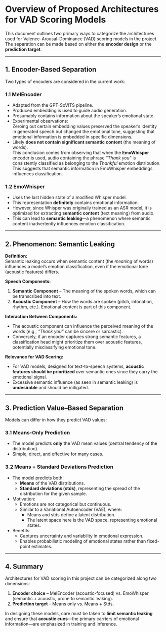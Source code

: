 # Overview of Proposed Architectures for VAD Scoring Models

This document outlines two primary ways to categorize the architectures used for Valence–Arousal–Dominance (VAD) scoring models in the project.  
The separation can be made based on either the **encoder design** or the **prediction target**.

---

## 1. Encoder-Based Separation
Two types of encoders are considered in the current work:

### 1.1 MelEncoder
- Adapted from the GPT-SoVITS pipeline.
- Produced embedding is used to guide audio generation.
- Presumably contains information about the speaker’s emotional state.
- Experimental observations:  
  Zeroing out certain embedding values preserved the speaker’s identity in generated speech but changed the emotional tone, suggesting that emotional information is embedded in specific dimensions.
- Likely **does not contain significant semantic content** (the meaning of words).  
  This conclusion comes from observing that when the **EmoWhisper** encoder is used, audio containing the phrase *"Thank you"* is consistently classified as belonging to the *Thankful* emotion distribution. This suggests that semantic information in EmoWhisper embeddings influences classification.

### 1.2 EmoWhisper
- Uses the last hidden state of a modified Whisper model.
- This representation **definitely** contains emotional information.
- However, since Whisper was originally trained as an ASR model, it is optimized for extracting **semantic content** (text meaning) from audio.
- This can lead to **semantic leaking**—a phenomenon where semantic content inadvertently influences emotion classification.

---

## 2. Phenomenon: Semantic Leaking
**Definition:**  
Semantic leaking occurs when semantic content (the *meaning* of words) influences a model’s emotion classification, even if the emotional tone (acoustic features) differs.

**Speech Components:**
1. **Semantic Component** – The meaning of the spoken words, which can be transcribed into text.
2. **Acoustic Component** – How the words are spoken (pitch, intonation, rhythm, etc.). Emotional content is part of this component.

**Interaction Between Components:**
- The acoustic component can influence the perceived meaning of the words (e.g., *"Thank you"* can be sincere or sarcastic).
- Conversely, if an encoder captures strong semantic features, a classification head might prioritize them over acoustic features, potentially misclassifying emotional tone.

**Relevance for VAD Scoring:**
- For VAD models, designed for text-to-speech systems, **acoustic features should be prioritized** over semantic ones since they carry the emotional signal.
- Excessive semantic influence (as seen in semantic leaking) is **undesirable** and should be mitigated.

---

## 3. Prediction Value–Based Separation
Models can differ in how they predict VAD values:

### 3.1 Means-Only Prediction
- The model predicts **only** the VAD mean values (central tendency of the distribution).
- Simple, direct, and effective for many cases.

### 3.2 Means + Standard Deviations Prediction
- The model predicts both:
  - **Means** of the VAD distributions.
  - **Standard deviations (stds)**, representing the spread of the distribution for the given sample.
- Motivation:
  - Emotions are not categorical but continuous.
  - Similar to a Variational Autoencoder (VAE), where:
    - Means and stds define a latent distribution.
    - The latent space here is the VAD space, representing emotional states.
- Benefits:
  - Captures uncertainty and variability in emotional expression.
  - Enables probabilistic modeling of emotional states rather than fixed-point estimates.

---

## 4. Summary
Architectures for VAD scoring in this project can be categorized along two dimensions:
1. **Encoder choice** – MelEncoder (acoustic-focused) vs. EmoWhisper (semantic + acoustic, prone to semantic leaking).
2. **Prediction target** – Means only vs. Means + Stds.

In designing these models, care must be taken to **limit semantic leaking** and ensure that **acoustic cues**—the primary carriers of emotional information—are emphasized in training and inference.
